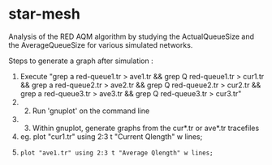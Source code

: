 # star-mesh
Analysis of the RED AQM algorithm by studying the ActualQueueSize and the AverageQueueSize for various simulated networks.

Steps to generate a graph after simulation :
1. Execute "grep a red-queue1.tr > ave1.tr && grep Q red-queue1.tr > cur1.tr && grep a red-queue2.tr > ave2.tr && grep Q red-queue2.tr > cur2.tr && grep a red-queue3.tr > ave3.tr && grep Q red-queue3.tr > cur3.tr"
2. 2. Run 'gnuplot' on the command line
3. 3. Within gnuplot, generate graphs from the cur*.tr or ave*.tr tracefiles
4. eg. plot "cur1.tr" using 2:3 t "Current Qlength" w lines;
5.     plot "ave1.tr" using 2:3 t "Average Qlength" w lines;
